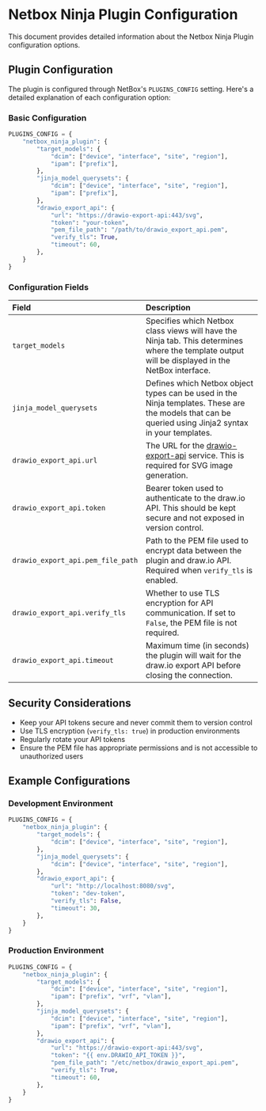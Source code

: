 # Netbox Ninja Plugin Configuration

This document provides detailed information about the Netbox Ninja Plugin configuration options.

## Plugin Configuration

The plugin is configured through NetBox's `PLUGINS_CONFIG` setting. Here's a detailed explanation of each configuration option:

### Basic Configuration

```python
PLUGINS_CONFIG = {
    "netbox_ninja_plugin": {
        "target_models": {
            "dcim": ["device", "interface", "site", "region"],
            "ipam": ["prefix"],
        },
        "jinja_model_querysets": {
            "dcim": ["device", "interface", "site", "region"],
            "ipam": ["prefix"],
        },
        "drawio_export_api": {
            "url": "https://drawio-export-api:443/svg",
            "token": "your-token",
            "pem_file_path": "/path/to/drawio_export_api.pem",
            "verify_tls": True,
            "timeout": 60,
        },
    }
}
```

### Configuration Fields

| Field | Description |
| :--- | :--- |
| `target_models` | Specifies which Netbox class views will have the Ninja tab. This determines where the template output will be displayed in the NetBox interface. |
| `jinja_model_querysets` | Defines which Netbox object types can be used in the Ninja templates. These are the models that can be queried using Jinja2 syntax in your templates. |
| `drawio_export_api.url` | The URL for the [drawio-export-api](https://github.com/rautanen-io/drawio-export-api) service. This is required for SVG image generation. |
| `drawio_export_api.token` | Bearer token used to authenticate to the draw.io API. This should be kept secure and not exposed in version control. |
| `drawio_export_api.pem_file_path` | Path to the PEM file used to encrypt data between the plugin and draw.io API. Required when `verify_tls` is enabled. |
| `drawio_export_api.verify_tls` | Whether to use TLS encryption for API communication. If set to `False`, the PEM file is not required. |
| `drawio_export_api.timeout` | Maximum time (in seconds) the plugin will wait for the draw.io export API before closing the connection. |

## Security Considerations

- Keep your API tokens secure and never commit them to version control
- Use TLS encryption (`verify_tls: true`) in production environments
- Regularly rotate your API tokens
- Ensure the PEM file has appropriate permissions and is not accessible to unauthorized users

## Example Configurations

### Development Environment

```python
PLUGINS_CONFIG = {
    "netbox_ninja_plugin": {
        "target_models": {
            "dcim": ["device", "interface", "site", "region"],
        },
        "jinja_model_querysets": {
            "dcim": ["device", "interface", "site", "region"],
        },
        "drawio_export_api": {
            "url": "http://localhost:8080/svg",
            "token": "dev-token",
            "verify_tls": False,
            "timeout": 30,
        },
    }
}
```

### Production Environment

```python
PLUGINS_CONFIG = {
    "netbox_ninja_plugin": {
        "target_models": {
            "dcim": ["device", "interface", "site", "region"],
            "ipam": ["prefix", "vrf", "vlan"],
        },
        "jinja_model_querysets": {
            "dcim": ["device", "interface", "site", "region"],
            "ipam": ["prefix", "vrf", "vlan"],
        },
        "drawio_export_api": {
            "url": "https://drawio-export-api:443/svg",
            "token": "{{ env.DRAWIO_API_TOKEN }}",
            "pem_file_path": "/etc/netbox/drawio_export_api.pem",
            "verify_tls": True,
            "timeout": 60,
        },
    }
}
```
